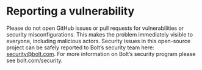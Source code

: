 # Reporting a vulnerability
Please do not open GitHub issues or pull requests for vulnerabilities or security misconfigurations. This makes the problem immediately visible to everyone, including malicious actors.
Security issues in this open-source project can be safely reported to Bolt’s security team here: security@bolt.com. For more information on Bolt’s security program please see bolt.com/security.